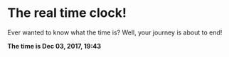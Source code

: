 # The real time clock!

Ever wanted to know what the time is? Well, your journey is about to end!

**The time is Dec 03, 2017, 19:43**